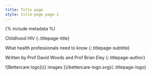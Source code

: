 ```yaml
---
title: Title page
style: title-page page-1
---
```


{% include metadata %}

Childhood HIV
{:.titlepage-title}

What health professionals need to know
{:.titlepage-subtitle}

Written by Prof David Woods and Prof Brian Eley
{:.titlepage-author}

![Bettercare logo]({{ images }}/bettercare-logo.svg){:.titlepage-logo}
